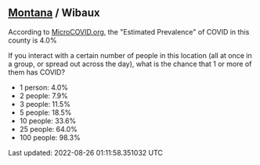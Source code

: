 
## [Montana](/united-states/montana) / Wibaux

According to [MicroCOVID.org](http://microcovid.org),
the "Estimated Prevalence" of COVID in this county is 4.0%

If you interact with a certain number of people in this location
(all at once in a group, or spread out across the day), what is the chance that
1 or more of them has COVID?

- 1 person: 4.0%
- 2 people: 7.9%
- 3 people: 11.5%
- 5 people: 18.5%
- 10 people: 33.6%
- 25 people: 64.0%
- 100 people: 98.3%

Last updated: 2022-08-26 01:11:58.351032 UTC
